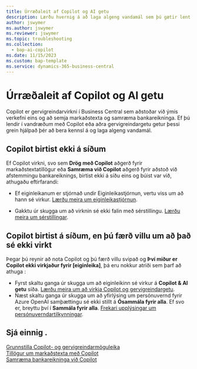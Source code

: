 ```yaml
---
title: Úrræðaleit af Copilot og AI getu
description: Lærðu hvernig á að laga algeng vandamál sem þú gætir lent í þegar þú vinnur með Copilot og gervigreindargetu í Business Central.
author: jswymer
ms.author: jswymer
ms.reviewer: jswymer
ms.topic: troubleshooting
ms.collection:
  - bap-ai-copilot
ms.date: 11/15/2023
ms.custom: bap-template
ms.service: dynamics-365-business-central
---
```

# Úrræðaleit af Copilot og AI getu

Copilot er gervigreindarvirkni í Business Central sem aðstoðar við ýmis verkefni eins og að semja markaðstexta og samræma bankareikninga. Ef þú lendir í vandræðum með Copilot eða aðra gervigreindargetu getur þessi grein hjálpað þér að bera kennsl á og laga algeng vandamál.

## Copilot birtist ekki á síðum

Ef Copilot virkni, svo sem **Drög með Copilot** aðgerð fyrir markaðstextatillögur eða **Samræma við Copilot** aðgerð fyrir aðstoð við afstemmingu bankareiknings, birtist ekki á síðu eins og búist var við, athugaðu eftirfarandi:

- Ef eiginleikanum er stjórnað undir Eiginleikastjórnun, vertu viss um að hann sé virkur. [Lærðu meira um eiginleikastjórnun](admin-feature-management.md).

- Gakktu úr skugga um að virknin sé ekki falin með sérstillingu. [Lærðu meira um sérstillingar](ui-personalization-user.md).

## Copilot birtist á síðum, en þú færð villu um að það sé ekki virkt

Þegar þú reynir að nota Copilot og þú færð villu svipað og **Því miður er Copilot ekki virkjaður fyrir \[eiginleika\]**, þá eru nokkur atriði sem þarf að athuga :

- Fyrst skaltu ganga úr skugga um að eiginleikinn sé virkur á **Copilot & AI getu** síða. [Lærðu meira um að virkja Copilot og gervigreindargetu](enable-ai.md#activate-features). 
- Næst skaltu ganga úr skugga um að yfirlýsing um persónuvernd fyrir Azure OpenAI samþættingu sé ekki stillt á **Ósammála fyrir alla**. Ef svo er, breyttu því í **Sammála fyrir alla**. [Frekari upplýsingar um persónuverndartilkynningar](privacy-notices-status.md).

## Sjá einnig .

[Grunnstilla Copilot- og gervigreindarmöguleika](enable-ai.md)  
[Tillögur um markaðstexta með Copilot](ai-overview.md)  
[Samræma bankareikninga við Copilot](bank-reconciliation-with-copilot.md)  
